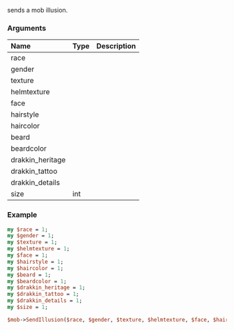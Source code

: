 sends a mob illusion.
### Arguments
**Name**|**Type**|**Description**
:---|:---|:---
race||
gender||
texture||
helmtexture||
face||
hairstyle||
haircolor||
beard||
beardcolor||
drakkin_heritage||
drakkin_tattoo||
drakkin_details||
size|int|

### Example

```perl
my $race = 1;
my $gender = 1;
my $texture = 1;
my $helmtexture = 1;
my $face = 1;
my $hairstyle = 1;
my $haircolor = 1;
my $beard = 1;
my $beardcolor = 1;
my $drakkin_heritage = 1;
my $drakkin_tattoo = 1;
my $drakkin_details = 1;
my $size = 1;

$mob->SendIllusion($race, $gender, $texture, $helmtexture, $face, $hairstyle, $haircolor, $beard, $beardcolor, $drakkin_heritage, $drakkin_tattoo, $drakkin_details, $size); # Returns void
```